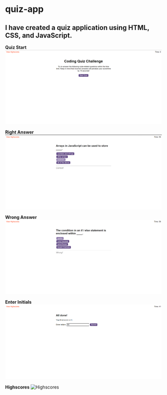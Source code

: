 # quiz-app

## I have created a quiz application using HTML, CSS, and JavaScript.

**Quiz Start**
![Quiz Start](assets/screenshots/start.png)

**Right Answer**
![Right Answer](assets/screenshots/right-answer.png)

**Wrong Answer**
![Wrong Answer](assets/screenshots/wrong-answer.png)

**Enter Initials**
![Enter Initials](assets/screenshots/enter-intials.png)

**Highscores**
![Highscores](assets/screenshots/highscores.png)